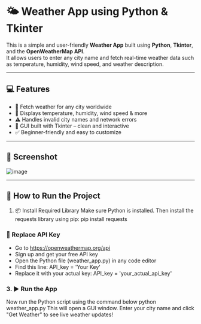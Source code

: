 # 🌤️ Weather App using Python & Tkinter

This is a simple and user-friendly **Weather App** built using **Python**, **Tkinter**, and the **OpenWeatherMap API**.  
It allows users to enter any city name and fetch real-time weather data such as temperature, humidity, wind speed, and weather description.

---

## 💻 Features

- 🔎 Fetch weather for any city worldwide
- 💨 Displays temperature, humidity, wind speed & more
- ⚠️ Handles invalid city names and network errors
- 🎨 GUI built with Tkinter – clean and interactive
- ✅ Beginner-friendly and easy to customize

---

## 📸 Screenshot

![image](https://github.com/user-attachments/assets/e9df582f-36c7-465b-ada3-7f180945e1a2)


---

## 🚀 How to Run the Project

1. 📦 Install Required Library
Make sure Python is installed. Then install the requests library using pip:
pip install requests

### 🔑 Replace API Key
- Go to https://openweathermap.org/api
- Sign up and get your free API key
- Open the Python file (weather_app.py) in any code editor
- Find this line:
   API_key = 'Your Key'
- Replace it with your actual key:
  API_key = 'your_actual_api_key'

### 3. ▶️ Run the App
Now run the Python script using the command below
python weather_app.py
This will open a GUI window. Enter your city name and click "Get Weather" to see live weather updates!





